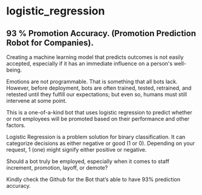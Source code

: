 # logistic_regression


## 93 % Promotion Accuracy. (Promotion Prediction Robot for Companies).

Creating a machine learning model that predicts outcomes is not easily accepted, especially if it has an immediate influence on a person's well-being.

Emotions are not programmable. That is something that all bots lack. However, before deployment, bots are often trained, tested, retrained, and retested until they fulfill our expectations; but even so, humans must still intervene at some point.

This is a one-of-a-kind bot that uses logistic regression to predict whether or not employees will be promoted based on their performance and other factors.

Logistic Regression is a problem solution for binary classification. It can categorize decisions as either negative or good (1 or 0). Depending on your request, 1 (one) might signify either positive or negative.

Should a bot truly be employed, especially when it comes to staff increment, promotion, layoff, or demote? 

Kindly check the Github for the Bot that’s able to have 93% prediction accuracy.
